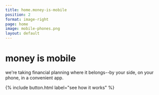 ```yaml
---
title: home.money-is-mobile
position: 2
format: image-right
page: home
image: mobile-phones.png
layout: default
---
```


# money is mobile
we're taking financial planning where it belongs--by your side, on your phone, in a convenient app.

{% include button.html label="see how it works" %}

